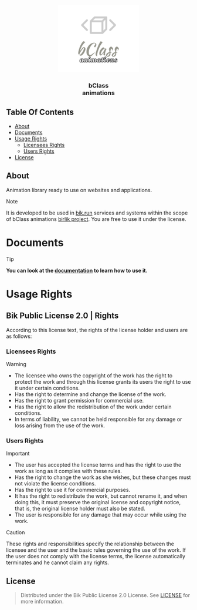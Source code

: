 <p align="center">
  <a href="https://bClass.bik.run/">
    <img src="./icon/bClass animations.svg" alt="Logo" width="220" height="auto">
  </a>

  <h3 align="center">
    bClass
    <br/>
    animations
  </h3>
</p>

## Table Of Contents

- [About](#about)
- [Documents](#documents)
- [Usage Rights](#usage-rights)
  - [Licensees Rights](#licensees-rights)
  - [Users Rights](#users-rights)
- [License](#license)

## About

Animation library ready to use on websites and applications.

> [!NOTE]
> It is developed to be used in [bik.run](https://bik.run) services and systems within the scope of bClass animations [birlik project](https://project.birlik.run). You are free to use it under the license.

# Documents

> [!TIP]
> **You can look at the [documentation](./versions/latest/docs/README.md) to learn how to use it.**

# Usage Rights

## Bik Public License 2.0 | Rights

According to this license text, the rights of the license holder and users are as follows:

### Licensees Rights

> [!WARNING]
> - The licensee who owns the copyright of the work has the right to protect the work and through this license grants its users the right to use it under certain conditions.
> - Has the right to determine and change the license of the work.
> - Has the right to grant permission for commercial use.
> - Has the right to allow the redistribution of the work under certain conditions.
> - In terms of liability, we cannot be held responsible for any damage or loss arising from the use of the work.

### Users Rights

> [!IMPORTANT]
> - The user has accepted the license terms and has the right to use the work as long as it complies with these rules.
> - Has the right to change the work as she wishes, but these changes must not violate the license conditions.
> - Has the right to use it for commercial purposes.
> - It has the right to redistribute the work, but cannot rename it, and when doing this, it must preserve the original license and copyright notice, that is, the original license holder must also be stated.
> - The user is responsible for any damage that may occur while using the work.

> [!CAUTION]
> These rights and responsibilities specify the relationship between the licensee and the user and the basic rules governing the use of the work. If the user does not comply with the license terms, the license automatically terminates and he cannot claim any rights.

## License

> Distributed under the Bik Public License 2.0 License. See [LICENSE](./LICENSE) for more information.

